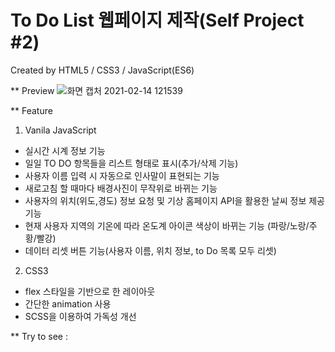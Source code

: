 # To Do List 웹페이지 제작(Self Project #2)



Created by HTML5 / CSS3 / JavaScript(ES6)

** Preview
![화면 캡처 2021-02-14 121539](https://user-images.githubusercontent.com/53039583/107867466-69a20700-6ebe-11eb-8185-5b2fb7ef6d65.png)


** Feature
1. Vanila JavaScript
  - 실시간 시계 정보 기능
  - 일일 TO DO 항목들을 리스트 형태로 표시(추가/삭제 기능)
  - 사용자 이름 입력 시 자동으로 인사말이 표현되는 기능
  - 새로고침 할 때마다 배경사진이 무작위로 바뀌는 기능 
  - 사용자의 위치(위도,경도) 정보 요청 및 기상 홈페이지 API을 활용한 날씨 정보 제공 기능
  - 현재 사용자 지역의 기온에 따라 온도계 아이콘 색상이 바뀌는 기능 (파랑/노랑/주황/빨강)  
  - 데이터 리셋 버튼 기능(사용자 이름, 위치 정보, to Do 목록 모두 리셋)
  
  
2. CSS3
  - flex 스타일을 기반으로 한 레이아웃
  - 간단한 animation 사용
  - SCSS을 이용하여 가독성 개선
  
  
  
 ** Try to see 
  : 


